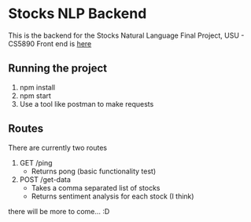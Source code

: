 # Stocks NLP Backend

This is the backend for the Stocks Natural Language Final Project, USU - CS5890
Front end is [here](https://github.com/austinGENEreeve/stock-front-end)

## Running the project

1. npm install
2. npm start
3. Use a tool like postman to make requests

## Routes

There are currently two routes

1. GET /ping
   * Returns pong (basic functionality test)
2. POST /get-data
   * Takes a comma separated list of stocks
   * Returns sentiment analysis for each stock (I think)

there will be more to come... :D
